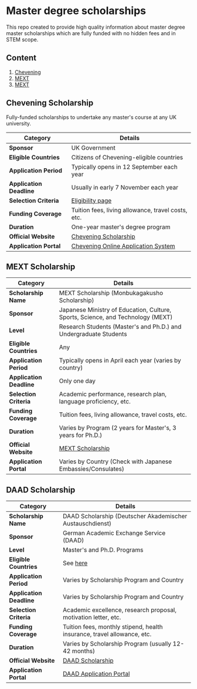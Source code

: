 # Master degree scholarships

This repo created to provide high quality information about master degree master scholarships which are fully funded with no hidden fees and in STEM scope.

## Content
1. [Chevening](https://github.com/mahmoudxyz/master-degree-scholarships#chevening-scholarship)
2. [MEXT](https://github.com/mahmoudxyz/master-degree-scholarships#mext-scholarship)
3. [MEXT](https://github.com/mahmoudxyz/master-degree-scholarships#daad-scholarship)



## Chevening Scholarship

Fully-funded scholarships to undertake any master's course at any UK university. 

| **Category**             | **Details**                                   |
|--------------------------|-----------------------------------------------|
| **Sponsor**              | UK Government                                 |
| **Eligible Countries**   | Citizens of Chevening-eligible countries      |
| **Application Period**   | Typically opens in 12 September each year           |
| **Application Deadline** | Usually in early 7 November each year           |
| **Selection Criteria**   | [Eligibility page](https://www.chevening.org/scholarships/who-can-apply/eligibility/)|
| **Funding Coverage**     | Tuition fees, living allowance, travel costs, etc.|
| **Duration**             | One-year master's degree program               |
| **Official Website**     | [Chevening Scholarship](https://www.chevening.org/) |
| **Application Portal**   | [Chevening Online Application System](https://www.chevening.org/scholarships/apply) |

## MEXT Scholarship

| **Category**             | **Details**                                   |
|--------------------------|-----------------------------------------------|
| **Scholarship Name**     | MEXT Scholarship (Monbukagakusho Scholarship) |
| **Sponsor**              | Japanese Ministry of Education, Culture, Sports, Science, and Technology (MEXT) |
| **Level**                | Research Students (Master's and Ph.D.) and Undergraduate Students |
| **Eligible Countries**   | Any     |
| **Application Period**   | Typically opens in April each year (varies by country) |
| **Application Deadline** | Only one day                 |
| **Selection Criteria**   | Academic performance, research plan, language proficiency, etc.|
| **Funding Coverage**     | Tuition fees, living allowance, travel costs, etc.|
| **Duration**             | Varies by Program (2 years for Master's, 3 years for Ph.D.) |
| **Official Website**     | [MEXT Scholarship](https://www.mext.go.jp/en/) |
| **Application Portal**   | Varies by Country (Check with Japanese Embassies/Consulates) |

## DAAD Scholarship

| **Category**             | **Details**                                   |
|--------------------------|-----------------------------------------------|
| **Scholarship Name**     | DAAD Scholarship (Deutscher Akademischer Austauschdienst) |
| **Sponsor**              | German Academic Exchange Service (DAAD)       |
| **Level**                | Master's and Ph.D. Programs                    |
| **Eligible Countries**   | See [here](https://static.daad.de/media/daad_de/pdfs_nicht_barrierefrei/in-deutschland-studieren-forschen-lehren/dac_laenderliste_epos.pdf) |
| **Application Period**   | Varies by Scholarship Program and Country     |
| **Application Deadline** | Varies by Scholarship Program and Country     |
| **Selection Criteria**   | Academic excellence, research proposal, motivation letter, etc. |
| **Funding Coverage**     | Tuition fees, monthly stipend, health insurance, travel allowance, etc.|
| **Duration**             | Varies by Scholarship Program (usually 12-42 months) |
| **Official Website**     | [DAAD Scholarship](https://www.daad.de/en/) |
| **Application Portal**   | [DAAD Application Portal](https://www.daad.de/en/) |







